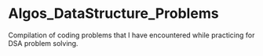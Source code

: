 # Algos_DataStructure_Problems

Compilation of coding problems that I have encountered while practicing for DSA problem solving.
